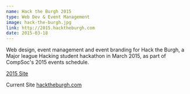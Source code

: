 ```yaml
---
name: Hack the Burgh 2015
type: Web Dev & Event Management
image: hack-the-burgh.jpg
link: http://2015.hacktheburgh.com
date: 2015-03-18
---
```


Web design, event management and event branding for Hack the Burgh, 
a Major league Hacking student hackathon in March 2015, as part of CompSoc's 
2015 events schedule.

[2015 Site](http://2015.hacktheburgh.com)

Current Site
[hacktheburgh.com](http://hacktheburgh.com)

